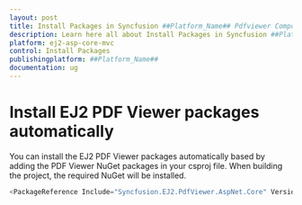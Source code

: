 ```yaml
---
layout: post
title: Install Packages in Syncfusion ##Platform_Name## Pdfviewer Component
description: Learn here all about Install Packages in Syncfusion ##Platform_Name## Pdfviewer component of Syncfusion Essential JS 2 and more.
platform: ej2-asp-core-mvc
control: Install Packages
publishingplatform: ##Platform_Name##
documentation: ug
---
```


# Install EJ2 PDF Viewer packages automatically

You can install the EJ2 PDF Viewer packages automatically based by adding the PDF Viewer NuGet packages in your csproj file. When building the project, the required NuGet will be installed.

```cs
<PackageReference Include="Syncfusion.EJ2.PdfViewer.AspNet.Core" Version="28.2.6" />
```
